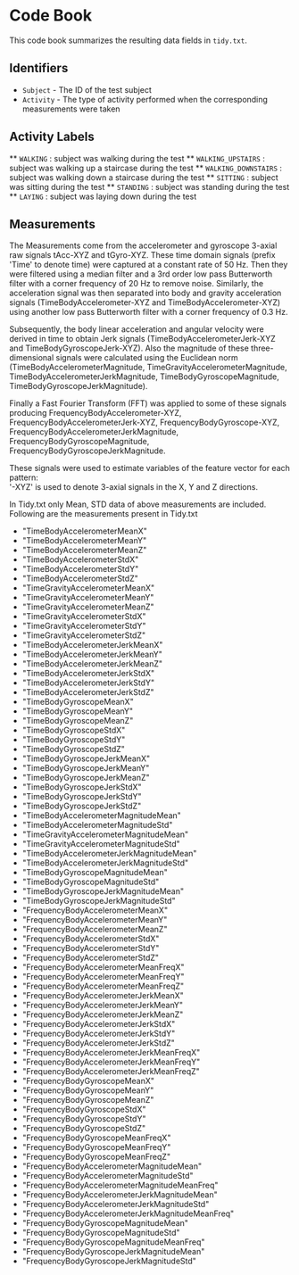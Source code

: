 # Code Book

This code book summarizes the resulting data fields in `tidy.txt`.

## Identifiers

* `Subject` - The ID of the test subject
* `Activity` - The type of activity performed when the corresponding measurements were taken
 ## Activity Labels
** `WALKING` : subject was walking during the test
** `WALKING_UPSTAIRS` : subject was walking up a staircase during the test
** `WALKING_DOWNSTAIRS` : subject was walking down a staircase during the test
** `SITTING` : subject was sitting during the test
** `STANDING` : subject was standing during the test
** `LAYING` : subject was laying down during the test

## Measurements
The Measurements come from the accelerometer and gyroscope 3-axial raw signals tAcc-XYZ and tGyro-XYZ. These time domain signals (prefix 'Time' to denote time) were captured at a constant rate of 50 Hz. Then they were filtered using a median filter and a 3rd order low pass Butterworth filter with a corner frequency of 20 Hz to remove noise. Similarly, the acceleration signal was then separated into body and gravity acceleration signals (TimeBodyAccelerometer-XYZ and TimeBodyAccelerometer-XYZ) using another low pass Butterworth filter with a corner frequency of 0.3 Hz. 

Subsequently, the body linear acceleration and angular velocity were derived in time to obtain Jerk signals (TimeBodyAccelerometerJerk-XYZ and TimeBodyGyroscopeJerk-XYZ). Also the magnitude of these three-dimensional signals were calculated using the Euclidean norm (TimeBodyAccelerometerMagnitude, TimeGravityAccelerometerMagnitude, TimeBodyAccelerometerJerkMagnitude, TimeBodyGyroscopeMagnitude, TimeBodyGyroscopeJerkMagnitude).

Finally a Fast Fourier Transform (FFT) was applied to some of these signals producing FrequencyBodyAccelerometer-XYZ, FrequencyBodyAccelerometerJerk-XYZ, FrequencyBodyGyroscope-XYZ, FrequencyBodyAccelerometerJerkMagnitude, FrequencyBodyGyroscopeMagnitude, FrequencyBodyGyroscopeJerkMagnitude.

These signals were used to estimate variables of the feature vector for each pattern:  
'-XYZ' is used to denote 3-axial signals in the X, Y and Z directions.

In Tidy.txt only Mean, STD data of above measurements are included.
Following are the measurements present in Tidy.txt
* "TimeBodyAccelerometerMeanX"
* "TimeBodyAccelerometerMeanY"                     
* "TimeBodyAccelerometerMeanZ"
* "TimeBodyAccelerometerStdX"
* "TimeBodyAccelerometerStdY"
* "TimeBodyAccelerometerStdZ"
* "TimeGravityAccelerometerMeanX"
* "TimeGravityAccelerometerMeanY"                  
* "TimeGravityAccelerometerMeanZ"
* "TimeGravityAccelerometerStdX"                   
* "TimeGravityAccelerometerStdY"
* "TimeGravityAccelerometerStdZ"                   
* "TimeBodyAccelerometerJerkMeanX"
* "TimeBodyAccelerometerJerkMeanY"                 
* "TimeBodyAccelerometerJerkMeanZ"
* "TimeBodyAccelerometerJerkStdX"                  
* "TimeBodyAccelerometerJerkStdY"
* "TimeBodyAccelerometerJerkStdZ"                  
* "TimeBodyGyroscopeMeanX"
* "TimeBodyGyroscopeMeanY"
* "TimeBodyGyroscopeMeanZ"
* "TimeBodyGyroscopeStdX"
* "TimeBodyGyroscopeStdY"
* "TimeBodyGyroscopeStdZ"
* "TimeBodyGyroscopeJerkMeanX"
* "TimeBodyGyroscopeJerkMeanY"                     
* "TimeBodyGyroscopeJerkMeanZ"
* "TimeBodyGyroscopeJerkStdX"
* "TimeBodyGyroscopeJerkStdY"
* "TimeBodyGyroscopeJerkStdZ"
* "TimeBodyAccelerometerMagnitudeMean"
* "TimeBodyAccelerometerMagnitudeStd"              
* "TimeGravityAccelerometerMagnitudeMean"
* "TimeGravityAccelerometerMagnitudeStd"           
* "TimeBodyAccelerometerJerkMagnitudeMean"          
* "TimeBodyAccelerometerJerkMagnitudeStd"          
* "TimeBodyGyroscopeMagnitudeMean"                 
* "TimeBodyGyroscopeMagnitudeStd"                  
* "TimeBodyGyroscopeJerkMagnitudeMean"              
* "TimeBodyGyroscopeJerkMagnitudeStd"              
* "FrequencyBodyAccelerometerMeanX"                 
* "FrequencyBodyAccelerometerMeanY"                
* "FrequencyBodyAccelerometerMeanZ"                 
* "FrequencyBodyAccelerometerStdX"                 
* "FrequencyBodyAccelerometerStdY"                  
* "FrequencyBodyAccelerometerStdZ"                 
* "FrequencyBodyAccelerometerMeanFreqX"             
* "FrequencyBodyAccelerometerMeanFreqY"            
* "FrequencyBodyAccelerometerMeanFreqZ"             
* "FrequencyBodyAccelerometerJerkMeanX"            
* "FrequencyBodyAccelerometerJerkMeanY"             
* "FrequencyBodyAccelerometerJerkMeanZ"            
* "FrequencyBodyAccelerometerJerkStdX"              
* "FrequencyBodyAccelerometerJerkStdY"             
* "FrequencyBodyAccelerometerJerkStdZ"              
* "FrequencyBodyAccelerometerJerkMeanFreqX"        
* "FrequencyBodyAccelerometerJerkMeanFreqY"         
* "FrequencyBodyAccelerometerJerkMeanFreqZ"        
* "FrequencyBodyGyroscopeMeanX"                     
* "FrequencyBodyGyroscopeMeanY"                    
* "FrequencyBodyGyroscopeMeanZ"                     
* "FrequencyBodyGyroscopeStdX"                     
* "FrequencyBodyGyroscopeStdY"
* "FrequencyBodyGyroscopeStdZ"                     
* "FrequencyBodyGyroscopeMeanFreqX"                 
* "FrequencyBodyGyroscopeMeanFreqY"                
* "FrequencyBodyGyroscopeMeanFreqZ"                 
* "FrequencyBodyAccelerometerMagnitudeMean"        
* "FrequencyBodyAccelerometerMagnitudeStd"          
* "FrequencyBodyAccelerometerMagnitudeMeanFreq"    
* "FrequencyBodyAccelerometerJerkMagnitudeMean"     
* "FrequencyBodyAccelerometerJerkMagnitudeStd"     
* "FrequencyBodyAccelerometerJerkMagnitudeMeanFreq" 
* "FrequencyBodyGyroscopeMagnitudeMean"            
* "FrequencyBodyGyroscopeMagnitudeStd"              
* "FrequencyBodyGyroscopeMagnitudeMeanFreq"        
* "FrequencyBodyGyroscopeJerkMagnitudeMean"         
* "FrequencyBodyGyroscopeJerkMagnitudeStd"